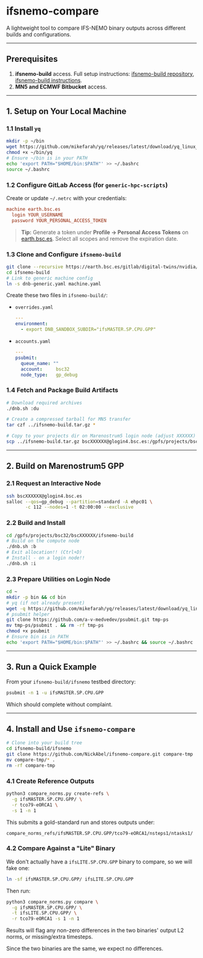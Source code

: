 # ifsnemo-compare

A lightweight tool to compare IFS-NEMO binary outputs across different builds and configurations.&#x20;

---

## Prerequisites

1. **ifsnemo-build** access. Full setup instructions: [ifsnemo-build repository](https://earth.bsc.es/gitlab/digital-twins/nvidia/ifsnemo-build), [ifsnemo-build instructions](https://hackmd.io/@mxKVWCKbQd6NvRm0h72YpQ/SkHOb6FZgg).
2. **MN5 and ECMWF Bitbucket**  access.

---

## 1. Setup on Your Local Machine

### 1.1 Install `yq`

```bash
mkdir -p ~/bin
wget https://github.com/mikefarah/yq/releases/latest/download/yq_linux_amd64 -O ~/bin/yq
chmod +x ~/bin/yq
# Ensure ~/bin is in your PATH
echo 'export PATH="$HOME/bin:$PATH"' >> ~/.bashrc
source ~/.bashrc
```

### 1.2 Configure GitLab Access (for `generic-hpc-scripts`)

Create or update `~/.netrc` with your credentials:

```ini
machine earth.bsc.es
  login YOUR_USERNAME
  password YOUR_PERSONAL_ACCESS_TOKEN
```

> **Tip:** Generate a token under **Profile → Personal Access Tokens** on [earth.bsc.es](https://earth.bsc.es/gitlab/-/profile/personal_access_tokens). Select all scopes and remove the expiration date.

### 1.3 Clone and Configure `ifsnemo-build`

```bash
git clone --recursive https://earth.bsc.es/gitlab/digital-twins/nvidia/ifsnemo-build.git
cd ifsnemo-build
# Link to generic machine config
ln -s dnb-generic.yaml machine.yaml
```

Create these two files in `ifsnemo-build/`:

- `overrides.yaml`

  ```yaml
  ---
  environment:
    - export DNB_SANDBOX_SUBDIR="ifsMASTER.SP.CPU.GPP"
  ```

- `accounts.yaml`

  ```yaml
  ---
  psubmit:
    queue_name: ""
    account:     bsc32
    node_type:   gp_debug
  ```

### 1.4 Fetch and Package Build Artifacts

```bash
# Download required archives
./dnb.sh :du

# Create a compressed tarball for MN5 transfer
tar czf ../ifsnemo-build.tar.gz *

# Copy to your projects dir on Marenostrum5 login node (adjust XXXXXX)
scp ../ifsnemo-build.tar.gz bscXXXXXX@glogin4.bsc.es:/gpfs/projects/bsc32/bscXXXXXX/
```

---

## 2. Build on Marenostrum5 GPP

### 2.1 Request an Interactive Node

```bash
ssh bscXXXXXX@glogin4.bsc.es
salloc --qos=gp_debug --partition=standard -A ehpc01 \
       -c 112 --nodes=1 -t 02:00:00 --exclusive
```

### 2.2 Build and Install

```bash
cd /gpfs/projects/bsc32/bscXXXXXX/ifsnemo-build
# Build on the compute node
./dnb.sh :b
# Exit allocation!! (Ctrl+D)
# Install - on a login node!!
./dnb.sh :i
```

### 2.3 Prepare Utilities on Login Node

```bash
cd ~
mkdir -p bin && cd bin
# yq (if not already present)
wget -q https://github.com/mikefarah/yq/releases/latest/download/yq_linux_amd64 -O ./yq && chmod +x ./yq
# psubmit helper
git clone https://github.com/a-v-medvedev/psubmit.git tmp-ps
mv tmp-ps/psubmit . && rm -rf tmp-ps
chmod +x psubmit
# Ensure bin is in PATH
echo 'export PATH="$HOME/bin:$PATH"' >> ~/.bashrc && source ~/.bashrc
```

---

## 3. Run a Quick Example

From your `ifsnemo-build/ifsnemo` testbed directory:

```bash
psubmit -n 1 -u ifsMASTER.SP.CPU.GPP
```

Which should complete without complaint.

---

## 4. Install and Use `ifsnemo-compare`

```bash
# Clone into your build tree
cd ifsnemo-build/ifsnemo
git clone https://github.com/NickAbel/ifsnemo-compare.git compare-tmp
mv compare-tmp/* .
rm -rf compare-tmp
```

### 4.1 Create Reference Outputs

```bash
python3 compare_norms.py create-refs \
  -g ifsMASTER.SP.CPU.GPP/ \
  -r tco79-eORCA1 \
  -s 1 -n 1
```

This submits a gold-standard run and stores outputs under:

```
compare_norms_refs/ifsMASTER.SP.CPU.GPP/tco79-eORCA1/nsteps1/ntasks1/
```

### 4.2 Compare Against a "Lite" Binary

We don't actually have a `ifsLITE.SP.CPU.GPP` binary to compare, so we will fake one:

```bash
ln -sf ifsMASTER.SP.CPU.GPP/ ifsLITE.SP.CPU.GPP
```

Then run:

```bash
python3 compare_norms.py compare \
  -g ifsMASTER.SP.CPU.GPP/ \
  -t ifsLITE.SP.CPU.GPP/ \
  -r tco79-eORCA1 -s 1 -n 1
```

Results will flag any non-zero differences in the two binaries' output L2 norms, or missing/extra timesteps.

Since the two binaries are the same, we expect no differences.
